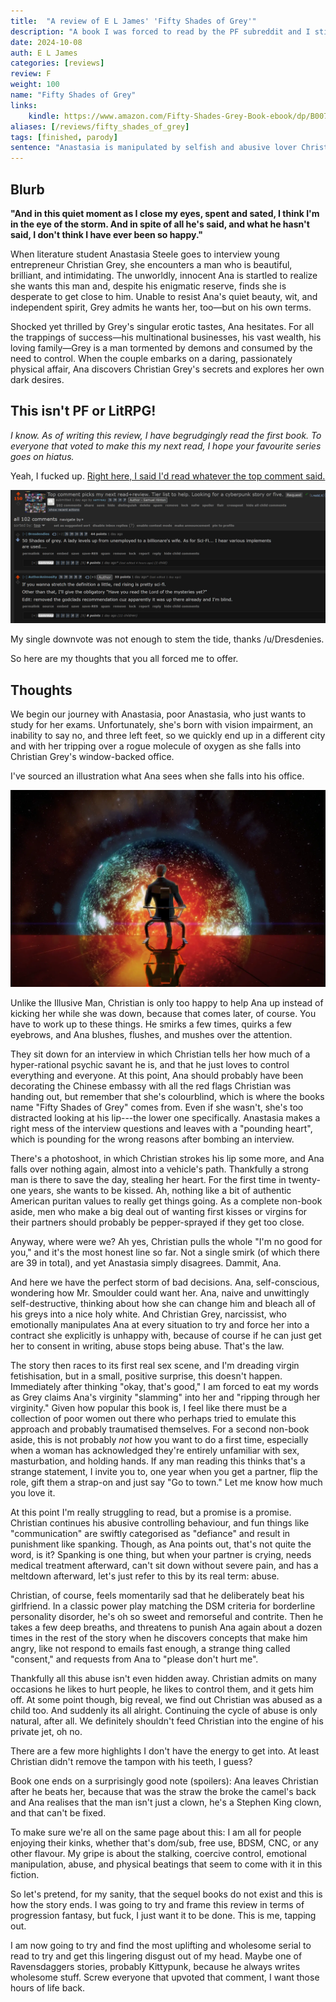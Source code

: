 ```yaml
---
title:  "A review of E L James' 'Fifty Shades of Grey'"
description: "A book I was forced to read by the PF subreddit and I still haven't forgiven them for it."
date: 2024-10-08
auth: E L James
categories: [reviews]
review: F
weight: 100
name: "Fifty Shades of Grey"
links:
    kindle: https://www.amazon.com/Fifty-Shades-Grey-Book-ebook/dp/B007J4T2G8
aliases: [/reviews/fifty_shades_of_grey]
tags: [finished, parody]
sentence: "Anastasia is manipulated by selfish and abusive lover Christian Grey"
---
```




## Blurb

**"And in this quiet moment as I close my eyes, spent and sated, I think I'm in the eye of the storm. And in spite of all he's said, and what he hasn't said, I don't think I have ever been so happy."**

When literature student Anastasia Steele goes to interview young entrepreneur Christian Grey, she encounters a man who is beautiful, brilliant, and intimidating. The unworldly, innocent Ana is startled to realize she wants this man and, despite his enigmatic reserve, finds she is desperate to get close to him. Unable to resist Ana's quiet beauty, wit, and independent spirit, Grey admits he wants her, too—but on his own terms.

Shocked yet thrilled by Grey's singular erotic tastes, Ana hesitates. For all the trappings of success—his multinational businesses, his vast wealth, his loving family—Grey is a man tormented by demons and consumed by the need to control. When the couple embarks on a daring, passionately physical affair, Ana discovers Christian Grey's secrets and explores her own dark desires.

## This isn't PF or LitRPG!

*I know. As of writing this review, I have begrudgingly read the first book. To everyone that voted to make this my next read, I hope your favourite series goes on hiatus.*

Yeah, I fucked up. [Right here, I said I'd read whatever the top comment said.](https://www.reddit.com/r/ProgressionFantasy/comments/1fvp1z1/top_comment_picks_my_next_readreview_tier_list_to/)

![](screenshot1.png)

My single downvote was not enough to stem the tide, thanks /u/Dresdenies.

So here are my thoughts that you all forced me to offer.


## Thoughts

We begin our journey with Anastasia, poor Anastasia, who just wants to study for her exams. Unfortunately, she's born with vision impairment, an inability to say no, and three left feet, so we quickly end up in a different city and with her tripping over a rogue molecule of oxygen as she falls into Christian Grey's window-backed office.

I've sourced an illustration what Ana sees when she falls into his office.

![](illusive_man.webp?class="img-smaller")

Unlike the Illusive Man, Christian is only too happy to help Ana up instead of kicking her while she was down, because that comes later, of course. You have to work up to these things. He smirks a few times, quirks a few eyebrows, and Ana blushes, flushes, and mushes over the attention.

They sit down for an interview in which Christian tells her how much of a hyper-rational psychic savant he is, and that he just loves to control everything and everyone. At this point, Ana should probably have been decorating the Chinese embassy with all the red flags Christian was handing out, but remember that she's colourblind, which is where the books name "Fifty Shades of Grey" comes from. Even if she wasn't, she's too distracted looking at his lip---the lower one specifically. Anastasia makes a right mess of the interview questions and leaves with a "pounding heart", which is pounding for the wrong reasons after bombing an interview.

There's a photoshoot, in which Christian strokes his lip some more, and Ana falls over nothing again, almost into a vehicle's path. Thankfully a strong man is there to save the day, stealing her heart. For the first time in twenty-one years, she wants to be kissed. Ah, nothing like a bit of authentic American puritan values to really get things going. As a complete non-book aside, men who make a big deal out of wanting first kisses or virgins for their partners should probably be pepper-sprayed if they get too close.

Anyway, where were we? Ah yes, Christian pulls the whole "I'm no good for you," and it's the most honest line so far. Not a single smirk (of which there are 39 in total), and yet Anastasia simply disagrees. Dammit, Ana.

And here we have the perfect storm of bad decisions. Ana, self-conscious, wondering how Mr. Smoulder could want her. Ana, naive and unwittingly self-destructive, thinking about how she can change him and bleach all of his greys into a nice holy white. And Christian Grey, narcissist, who emotionally manipulates Ana at every situation to try and force her into a contract she explicitly is unhappy with, because of course if he can just get her to consent in writing, abuse stops being abuse. That's the law.

The story then races to its first real sex scene, and I'm dreading virgin fetishisation, but in a small, positive surprise, this doesn't happen. Immediately after thinking "okay, that's good," I am forced to eat my words as Grey claims Ana's virginity "slamming" into her and "ripping through her virginity." Given how popular this book is, I feel like there must be a collection of poor women out there who perhaps tried to emulate this approach and probably traumatised themselves. For a second non-book aside, this is not probably *not* how you want to do a first time, especially when a woman has acknowledged they're entirely unfamiliar with sex, masturbation, and holding hands. If any man reading this thinks that's a strange statement, I invite you to, one year when you get a partner, flip the role, gift them a strap-on and just say "Go to town." Let me know how much you love it.

At this point I'm really struggling to read, but a promise is a promise. Christian continues his abusive controlling behaviour, and fun things like "communication" are swiftly categorised as "defiance" and result in punishment like spanking. Though, as Ana points out, that's not quite the word, is it? Spanking is one thing, but when your partner is crying, needs medical treatment afterward, can't sit down without severe pain, and has a meltdown afterward, let's just refer to this by its real term: abuse.

Christian, of course, feels momentarily sad that he deliberately beat his girlfriend. In a classic power play matching the DSM criteria for borderline personality disorder, he's oh so sweet and remorseful and contrite. Then he takes a few deep breaths, and threatens to punish Ana again about a dozen times in the rest of the story when he discovers concepts that make him angry, like not respond to emails fast enough, a strange thing called "consent," and requests from Ana to "please don't hurt me".

Thankfully all this abuse isn't even hidden away. Christian admits on many occasions he likes to hurt people, he likes to control them, and it gets him off. At some point though, big reveal, we find out Christian was abused as a child too. And suddenly its all alright. Continuing the cycle of abuse is only natural, after all. We definitely shouldn't feed Christian into the engine of his private jet, oh no.

There are a few more highlights I don't have the energy to get into. At least Christian didn't remove the tampon with his teeth, I guess?

Book one ends on a surprisingly good note (spoilers): Ana leaves Christian after he beats her, because that was the straw the broke the camel's back and Ana realises that the man isn't just a clown, he's a Stephen King clown, and that can't be fixed.

To make sure we're all on the same page about this: I am all for people enjoying their kinks, whether that's dom/sub, free use, BDSM, CNC, or any other flavour. My gripe is about the stalking, coercive control, emotional manipulation, abuse, and physical beatings that seem to come with it in this fiction.

So let's pretend, for my sanity, that the sequel books do not exist and this is how the story ends. I was going to try and frame this review in terms of progression fantasy, but fuck, I just want it to be done. This is me, tapping out.

I am now going to try and find the most uplifting and wholesome serial to read to try and get this lingering disgust out of my head. Maybe one of Ravensdaggers stories, probably Kittypunk, because he always writes wholesome stuff. Screw everyone that upvoted that comment, I want those hours of life back.